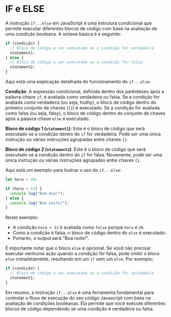 # IF e ELSE

A instrução `if...else` em JavaScript é uma estrutura condicional que permite executar
diferentes blocos de código com base na avaliação de uma condição booleana. A sintaxe
básica é a seguinte:

```javascript
if (condição) {
  // Bloco de código a ser executado se a condição for verdadeira
  statement1;
} else {
  // Bloco de código a ser executado se a condição for falsa
  statement2;
}
```

Aqui está uma explicação detalhada do funcionamento do `if...else`:

**Condição**: A expressão condicional, definida dentro dos parênteses após a palavra-chave `if`, é avaliada como verdadeira ou falsa. Se a condição for avaliada como verdadeira (ou seja, truthy), o bloco de código dentro do primeiro conjunto de chaves (`{}`) é executado. Se a condição for avaliada como falsa (ou seja, falsy), o bloco de código dentro do conjunto de chaves após a palavra-chave `else` é executado.

**Bloco de código 1 (`statement1`)**: Este é o bloco de código que será executado se a condição dentro do `if` for verdadeira. Pode ser uma única instrução ou várias instruções agrupadas entre chaves `{}`.

**Bloco de código 2 (`statement2`)**: Este é o bloco de código que será executado se a condição dentro do `if` for falsa. Novamente, pode ser uma única instrução ou várias instruções agrupadas entre chaves `{}`.

Aqui está um exemplo para ilustrar o uso do `if...else`:

```javascript
let hora = 20;

if (hora < 12) {
  console.log("Bom dia!");
} else {
  console.log("Boa noite!");
}
```

Neste exemplo:

- A condição `hora < 12` é avaliada como `false` porque `hora` é `20`.
- Como a condição é falsa, o bloco de código dentro do `else` é executado.
- Portanto, o output será "Boa noite!".

É importante notar que o bloco `else` é opcional. Se você não precisar executar nenhuma ação quando a condição for falsa, pode omitir o bloco `else` completamente, resultando em um `if` sem um `else`. Por exemplo:

```javascript
if (condição) {
  // Bloco de código a ser executado se a condição for verdadeira
  statement1;
}
```

Em resumo, a instrução `if...else` é uma ferramenta fundamental para controlar o fluxo de execução do seu código Javascript com base na avaliação de condições booleanas. Ela permite que você execute diferentes blocos de código dependendo se uma condição é verdadeira ou falsa.
